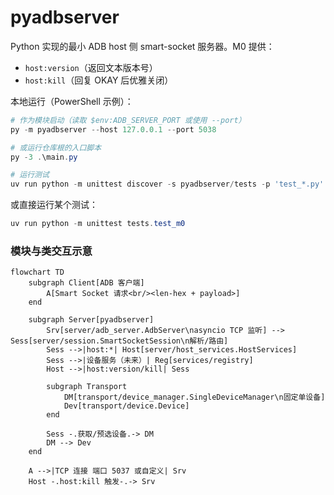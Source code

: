 # pyadbserver

Python 实现的最小 ADB host 侧 smart-socket 服务器。M0 提供：
- `host:version`（返回文本版本号）
- `host:kill`（回复 OKAY 后优雅关闭）

本地运行（PowerShell 示例）：

```powershell
# 作为模块启动（读取 $env:ADB_SERVER_PORT 或使用 --port）
py -m pyadbserver --host 127.0.0.1 --port 5038

# 或运行仓库根的入口脚本
py -3 .\main.py

# 运行测试
uv run python -m unittest discover -s pyadbserver/tests -p 'test_*.py' -v
```

或直接运行某个测试：

```powershell
uv run python -m unittest tests.test_m0
```

### 模块与类交互示意

```mermaid
flowchart TD
    subgraph Client[ADB 客户端]
        A[Smart Socket 请求<br/><len-hex + payload>]
    end

    subgraph Server[pyadbserver]
        Srv[server/adb_server.AdbServer\nasyncio TCP 监听] --> Sess[server/session.SmartSocketSession\n解析/路由]
        Sess -->|host:*| Host[server/host_services.HostServices]
        Sess -->|设备服务（未来）| Reg[services/registry]
        Host -->|host:version/kill| Sess

        subgraph Transport
            DM[transport/device_manager.SingleDeviceManager\n固定单设备]
            Dev[transport/device.Device]
        end

        Sess -.获取/预选设备.-> DM
        DM --> Dev
    end

    A -->|TCP 连接 端口 5037 或自定义| Srv
    Host -.host:kill 触发-.-> Srv
```

